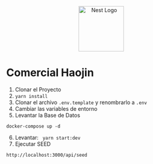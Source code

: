 <p align="center">
  <a href="http://nestjs.com/" target="blank"><img src="https://nestjs.com/img/logo-small.svg" width="120" alt="Nest Logo" /></a>
</p>

# Comercial Haojin

1. Clonar el Proyecto
2. ```yarn install```
3. Clonar el archivo ```.env.template``` y renombrarlo a ```.env```
4. Cambiar las variables de entorno
5. Levantar la Base de Datos
```
docker-compose up -d
```
6. Levantar: ``` yarn start:dev```
7. Ejecutar SEED
```
http://localhost:3000/api/seed
```
